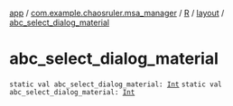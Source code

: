 [app](../../../index.md) / [com.example.chaosruler.msa_manager](../../index.md) / [R](../index.md) / [layout](index.md) / [abc_select_dialog_material](.)

# abc_select_dialog_material

`static val abc_select_dialog_material: `[`Int`](https://kotlinlang.org/api/latest/jvm/stdlib/kotlin/-int/index.html)
`static val abc_select_dialog_material: `[`Int`](https://kotlinlang.org/api/latest/jvm/stdlib/kotlin/-int/index.html)